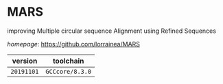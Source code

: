 # MARS

improving Multiple circular sequence Alignment using Refined Sequences

*homepage*: <https://github.com/lorrainea/MARS>

version | toolchain
--------|----------
``20191101`` | ``GCCcore/8.3.0``
